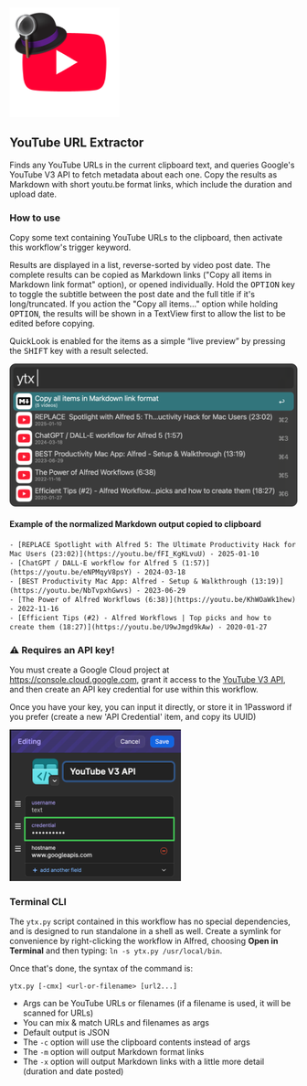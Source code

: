 ![](yt-hat.png)

## YouTube URL Extractor

Finds any YouTube URLs in the current clipboard text, and queries Google's YouTube V3 API to fetch metadata about each one. Copy the results as Markdown with short youtu.be format links, which include the duration and upload date.

### How to use

Copy some text containing YouTube URLs to the clipboard, then activate this workflow's trigger keyword.

Results are displayed in a list, reverse-sorted by video post date. The complete results can be copied as Markdown links ("Copy all items in Markdown link format" option), or opened individually. Hold the <kbd>OPTION</kbd> key to toggle the subtitle between the post date and the full title if it's long/truncated. If you action the "Copy all items..." option while holding <kbd>OPTION</kbd>, the results will be shown in a TextView first to allow the list to be edited before copying.

QuickLook is enabled for the items as a simple “live preview” by pressing the <kbd>SHIFT</kbd> key with a result selected.

<img src="example.png" />

#### Example of the normalized Markdown output copied to clipboard

```
- [REPLACE Spotlight with Alfred 5: The Ultimate Productivity Hack for Mac Users (23:02)](https://youtu.be/fFI_KgKLvuU) - 2025-01-10
- [ChatGPT / DALL-E workflow for Alfred 5 (1:57)](https://youtu.be/eNPMqyV8psY) - 2024-03-18
- [BEST Productivity Mac App: Alfred - Setup & Walkthrough (13:19)](https://youtu.be/NbTvpxhGwvs) - 2023-06-29
- [The Power of Alfred Workflows (6:38)](https://youtu.be/KhWOaWk1hew) - 2022-11-16
- [Efficient Tips (#2) - Alfred Workflows | Top picks and how to create them (18:27)](https://youtu.be/U9wJmgd9kAw) - 2020-01-27
```

### ⚠️ Requires an API key!

You must create a Google Cloud project at https://console.cloud.google.com, grant it access to the [YouTube V3 API](https://developers.google.com/youtube/v3/docs/), and then create an API key credential for use within this workflow.

Once you have your key, you can input it directly, or store it in 1Password if you prefer (create a new 'API Credential' item, and copy its UUID)

<img src="1pass.png" width="300" />

### Terminal CLI

The `ytx.py` script contained in this workflow has no special dependencies, and is designed to run standalone in a shell as well. Create a symlink for convenience by right-clicking the workflow in Alfred, choosing **Open in Terminal** and then typing: `ln -s ytx.py /usr/local/bin`.

Once that's done, the syntax of the command is:

```
ytx.py [-cmx] <url-or-filename> [url2...]
```

- Args can be YouTube URLs or filenames (if a filename is used, it will be scanned for URLs)
- You can mix & match URLs and filenames as args
- Default output is JSON
- The `-c` option will use the clipboard contents instead of args
- The `-m` option will output Markdown format links
- The `-x` option will output Markdown links with a little more detail (duration and date posted)
